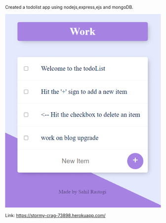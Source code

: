 Created a todolist app using nodejs,express,ejs and mongoDB.

![alt text](https://github.com/sahilrastogi25/TodolistApp/blob/master/todolist-ss2.png?raw=true)

Link: https://stormy-crag-73898.herokuapp.com/

